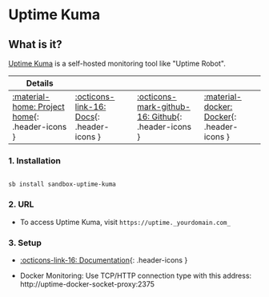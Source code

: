 # Uptime Kuma

## What is it?

[Uptime Kuma](https://github.com/louislam/uptime-kuma) is a self-hosted monitoring tool like "Uptime Robot".

| Details     |             |             |             |
|-------------|-------------|-------------|-------------|
| [:material-home: Project home](https://github.com/louislam/uptime-kuma){: .header-icons } | [:octicons-link-16: Docs](https://github.com/louislam/uptime-kuma/wiki){: .header-icons } | [:octicons-mark-github-16: Github](https://github.com/louislam/uptime-kuma){: .header-icons } | [:material-docker: Docker](https://hub.docker.com/r/louislam/uptime-kuma){: .header-icons }|

### 1. Installation

``` shell

sb install sandbox-uptime-kuma

```

### 2. URL

- To access Uptime Kuma, visit `https://uptime._yourdomain.com_`

### 3. Setup

- [:octicons-link-16: Documentation](https://github.com/louislam/uptime-kuma/wiki){: .header-icons }

- Docker Monitoring: Use TCP/HTTP connection type with this address: http://uptime-docker-socket-proxy:2375